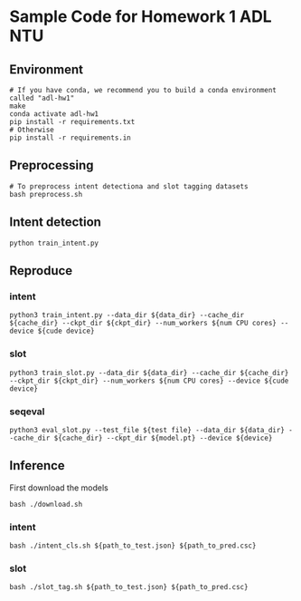 # Sample Code for Homework 1 ADL NTU

## Environment
```shell
# If you have conda, we recommend you to build a conda environment called "adl-hw1"
make
conda activate adl-hw1
pip install -r requirements.txt
# Otherwise
pip install -r requirements.in
```

## Preprocessing
```shell
# To preprocess intent detectiona and slot tagging datasets
bash preprocess.sh
```

## Intent detection
```shell
python train_intent.py
```
## Reproduce
### intent
```shell
python3 train_intent.py --data_dir ${data_dir} --cache_dir ${cache_dir} --ckpt_dir ${ckpt_dir} --num_workers ${num CPU cores} --device ${cude device}
```

### slot
```shell
python3 train_slot.py --data_dir ${data_dir} --cache_dir ${cache_dir} --ckpt_dir ${ckpt_dir} --num_workers ${num CPU cores} --device ${cude device}
```

### seqeval
```shell
python3 eval_slot.py --test_file ${test file} --data_dir ${data_dir} --cache_dir ${cache_dir} --ckpt_dir ${model.pt} --device ${device}
```

## Inference
First download the models
```shell
bash ./download.sh
```
### intent
```shell
bash ./intent_cls.sh ${path_to_test.json} ${path_to_pred.csc}
```

### slot
```shell
bash ./slot_tag.sh ${path_to_test.json} ${path_to_pred.csc}
```